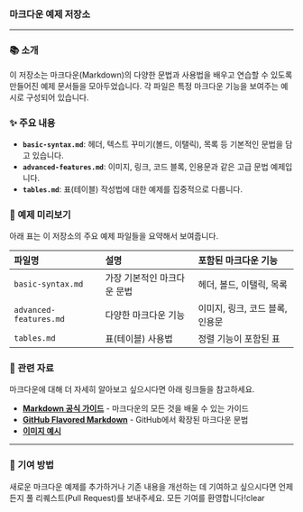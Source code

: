 ### 마크다운 예제 저장소

-----

### 📚 소개

이 저장소는 마크다운(Markdown)의 다양한 문법과 사용법을 배우고 연습할 수 있도록 만들어진 예제 문서들을 모아두었습니다. 각 파일은 특정 마크다운 기능을 보여주는 예시로 구성되어 있습니다.

### ✨ 주요 내용

  * **`basic-syntax.md`**: 헤더, 텍스트 꾸미기(볼드, 이탤릭), 목록 등 기본적인 문법을 담고 있습니다.
  * **`advanced-features.md`**: 이미지, 링크, 코드 블록, 인용문과 같은 고급 문법 예제입니다.
  * **`tables.md`**: 표(테이블) 작성법에 대한 예제를 집중적으로 다룹니다.

### 📝 예제 미리보기

아래 표는 이 저장소의 주요 예제 파일들을 요약해서 보여줍니다.

| 파일명 | 설명 | 포함된 마크다운 기능 |
| :--- | :--- | :--- |
| `basic-syntax.md` | 가장 기본적인 마크다운 문법 | 헤더, 볼드, 이탤릭, 목록 |
| `advanced-features.md` | 다양한 마크다운 기능 | 이미지, 링크, 코드 블록, 인용문 |
| `tables.md` | 표(테이블) 사용법 | 정렬 기능이 포함된 표 |

### 🔗 관련 자료

마크다운에 대해 더 자세히 알아보고 싶으시다면 아래 링크들을 참고하세요.

  * [**Markdown 공식 가이드**](https://www.markdownguide.org/) - 마크다운의 모든 것을 배울 수 있는 가이드
  * [**GitHub Flavored Markdown**](https://docs.github.com/en/github/writing-on-github/getting-started-with-writing-and-formatting-on-github/basic-writing-and-formatting-syntax) - GitHub에서 확장된 마크다운 문법
  * [**이미지 예시**](https://www.google.com/search?q=beautiful+nature+images&tbm=isch)

-----

### 🤝 기여 방법

새로운 마크다운 예제를 추가하거나 기존 내용을 개선하는 데 기여하고 싶으시다면 언제든지 풀 리퀘스트(Pull Request)를 보내주세요. 모든 기여를 환영합니다\!clear